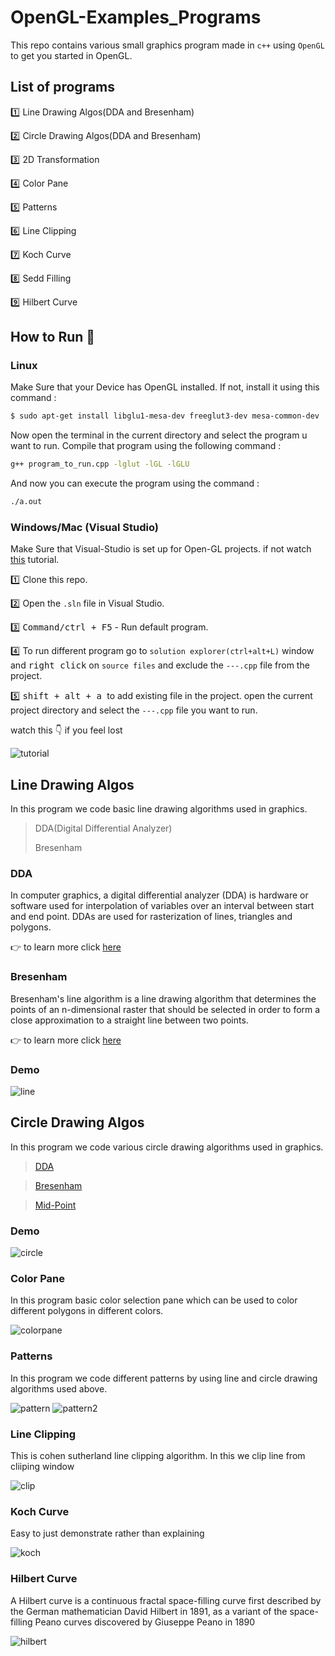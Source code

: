 # OpenGL-Examples_Programs

This repo contains various small graphics program made in `c++` using `OpenGL` to get you started in OpenGL.

## List of programs

:one: Line Drawing Algos(DDA and Bresenham)

:two: Circle Drawing Algos(DDA and Bresenham)

:three: 2D Transformation

:four: Color Pane

:five: Patterns

:six: Line Clipping

:seven: Koch Curve

:eight: Sedd Filling

:nine: Hilbert Curve

## How to Run :runner:

### Linux

Make Sure that your Device has OpenGL installed. If not, install it using this command :

``` sh
$ sudo apt-get install libglu1-mesa-dev freeglut3-dev mesa-common-dev
```

Now open the terminal in the current directory and select the program u want to run. Compile that program using the following command : 

``` sh
g++ program_to_run.cpp -lglut -lGL -lGLU
```

And now you can execute the program using the command :  

``` sh
./a.out
```

### Windows/Mac (Visual Studio)

Make Sure that Visual-Studio is set up for Open-GL projects. if not watch <a href="https://www.youtube.com/watch?v=8p76pJsUP44&t=555s">this</a> tutorial.

:one: Clone this repo.

:two: Open the `.sln` file in Visual Studio.

:three: <kbd>Command/ctrl + F5</kbd> - Run default program.

:four: To run different program go to `solution explorer(ctrl+alt+L)` window and <kbd>right click</kbd>  on `source files` and exclude the `---.cpp` file from the project.

:five: <kbd>shift + alt + a </kbd> to add existing file in the project. open the current project directory and select the `---.cpp` file you want to run.

watch this :point_down: if you feel lost

![tutorial](https://user-images.githubusercontent.com/44112210/76170165-5e6e3380-61a5-11ea-81a4-f9a0dee86c57.gif)

## Line Drawing Algos

In this program we code basic line drawing algorithms used in graphics.

> DDA(Digital Differential Analyzer)
>
> Bresenham

### DDA

In computer graphics, a digital differential analyzer (DDA) is hardware or software used for interpolation of variables over an interval between start and end point. DDAs are used for rasterization of lines, triangles and polygons.

:point_right: to learn more click <a href="https://www.geeksforgeeks.org/dda-line-generation-algorithm-computer-graphics/">here</a>

### Bresenham

Bresenham's line algorithm is a line drawing algorithm that determines the points of an n-dimensional raster that should be selected in order to form a close approximation to a straight line between two points.

:point_right: to learn more click <a href="https://www.geeksforgeeks.org/bresenhams-line-generation-algorithm/">here</a>

### Demo

![line](https://user-images.githubusercontent.com/44112210/76170414-b73ecb80-61a7-11ea-843c-4f3bf7d91213.gif)

## Circle Drawing Algos

In this program we code various circle drawing algorithms used in graphics.

> <a href="https://www.youtube.com/watch?v=q2LF8hH-dKM">DDA</a>

> <a href="https://www.geeksforgeeks.org/bresenhams-circle-drawing-algorithm/"> Bresenham</a>

> <a href="https://www.geeksforgeeks.org/mid-point-circle-drawing-algorithm/"> Mid-Point</a>

### Demo

![circle](https://user-images.githubusercontent.com/44112210/76170408-b27a1780-61a7-11ea-970b-0a72c5edfaed.gif)

### Color Pane

In this program basic color selection pane which can be used to color different polygons in different colors.

![colorpane](https://user-images.githubusercontent.com/44112210/76170411-b5750800-61a7-11ea-8a92-2ccd75800a4a.gif)

### Patterns

In this program we code different patterns by using line and circle drawing algorithms used above.

![pattern](https://user-images.githubusercontent.com/44112210/76170415-b7d76200-61a7-11ea-8739-a6cc94d7e59e.gif)
![pattern2](https://user-images.githubusercontent.com/44112210/76170416-b86ff880-61a7-11ea-880e-294005205a93.gif)

### Line Clipping

This is cohen sutherland line clipping algorithm. In this we clip line from cliiping window

![clip](https://user-images.githubusercontent.com/44112210/76170410-b443db00-61a7-11ea-984d-0f6b1769f4e9.gif)

### Koch Curve

Easy to just demonstrate rather than explaining

![koch](https://user-images.githubusercontent.com/44112210/76170413-b6a63500-61a7-11ea-86a7-c8e31a2f84b0.gif)

### Hilbert Curve

A Hilbert curve is a continuous fractal space-filling curve first described by the German mathematician David Hilbert in 1891, as a variant of the space-filling Peano curves discovered by Giuseppe Peano in 1890

![hilbert](https://user-images.githubusercontent.com/44112210/76926873-72333b80-6903-11ea-927d-94dd2cdd532f.gif)
